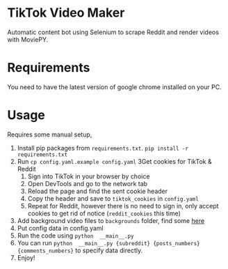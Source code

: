 # TikTok Video Maker
Automatic content bot using Selenium to scrape Reddit and render videos with MoviePY.

# Requirements
You need to have the latest version of google chrome installed on your PC.

# Usage
Requires some manual setup, 
1. Install pip packages from `requirements.txt`. `pip install -r requirements.txt`
2. Run `cp config.yaml.example config.yaml`
3Get cookies for TikTok & Reddit
   1. Sign into TikTok in your browser by choice
   2. Open DevTools and go to the network tab
   3. Reload the page and find the sent cookie header
   4. Copy the header and save to `tiktok_cookies` in `config.yaml`
   5. Repeat for Reddit, however there is no need to sign in, only accept cookies to get rid of notice (`reddit_cookies` this time)
4. Add background video files to `backgrounds` folder, find some [here](https://www.pexels.com/videos/)
5. Put config data in config.yaml
6. Run the code using `python  __main__.py`
7. You can run `python  __main__.py {subreddit} {posts_numbers} {comments_numbers}` to specify data directly.
4. Enjoy!
